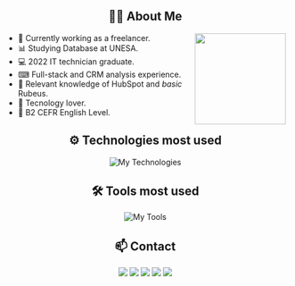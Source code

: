 <div align="center">
  
## 🙋‍♂️ About Me

</div>
<div>
  <div>  
    <img align="right" height="163em" src="https://github-readme-stats.vercel.app/api?username=lucasgleria&show_icons=true&theme=jolly&include_all_commits=true&count_private=true"/>
    
  - 💼 Currently working as a freelancer.
  - 📊 Studying Database at UNESA.
  - 💻 2022 IT technician graduate.
  - ⌨ Full-stack and CRM analysis experience.
  - 📙 Relevant knowledge of HubSpot and *basic* Rubeus.
  - 💞 Tecnology lover.
  - 🔑 B2 CEFR English Level.

<div align="center">

## ⚙ Technologies most used

![My Technologies](https://skillicons.dev/icons?i=md,html,css,bootstrap,js,py,php,nodejs,react,django,jquery,mysql,sqlite,postgres,mongodb)

## 🛠 Tools most used

![My Tools](https://skillicons.dev/icons?i=discord,github,git,figma,vscode,androidstudio,gradle,planetscale,prisma,vercel)


## 📫 Contact

  <a href="https://www.linkedin.com/in/lucasleria/" target="_blank">
 <img src="https://img.shields.io/badge/-LinkedIn-%230077B5?style=for-the-badge&logo=linkedin&logoColor=white" target="_blank"></a> 
  <a href="https://api.whatsapp.com/send?phone=5511945735280&text=Olá!%20acessei%20seu%20perfil%20pelo%20GitHub%20e%20gostaria%20de%20falar%20com%20você!" target="_blank">
  <img src="https://img.shields.io/badge/WhatsApp-25D366?style=for-the-badge&logo=whatsapp&logoColor=white" target="_blank"></a>
    <a href="mailto:lucasleria17@gmail.com?subject=Ol%C3%A1!%20acessei%20seu%20perfil%20pelo%20GitHub%20e%20gostaria%20de%20falar%20com%20voc%C3%AA!&body=_Escreva%20aqui%20sua%20mensagem_" target="_blank"> 
 <img src="https://img.shields.io/badge/Gmail-D14836?style=for-the-badge&logo=gmail&logoColor=white" target="_blank"></a>
 <a href="https://lucasgleria.github.io/resume/" target="_blank">
 <img src="https://img.shields.io/badge/Portfolio-FF5722?style=for-the-badge&logo=todoist&logoColor=white" target="_blank"></a> 
   <a href="https://discord.gg/Sgz3EyqKkP" target="_blank">
 <img src="https://img.shields.io/badge/Discord-7289DA?style=for-the-badge&logo=discord&logoColor=white" target="_blank"></a> 
  

</div>
